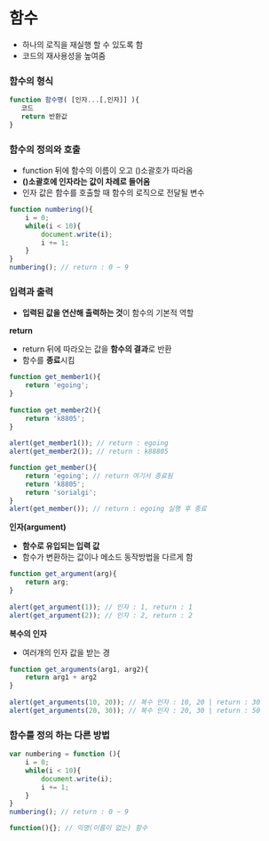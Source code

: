 # 함수

* 하나의 로직을 재실행 할 수 있도록 함
* 코드의 재사용성을 높여줌

### 함수의 형식

```javascript
function 함수명( [인자...[,인자]] ){
   코드
   return 반환값
}
```

### 함수의 정의와 호출

* function 뒤에 함수의 이름이 오고 \(\)소괄호가 따라옴 
* **\(\)소괄호에 인자라는 값이 차례로 들어옴** 
* 인자 값은 함수를 호출할 때 함수의 로직으로 전달될 변수

```javascript
function numbering(){
    i = 0;
    while(i < 10){
        document.write(i);
        i += 1;
    }   
}
numbering(); // return : 0 ~ 9
```

### 입력과 출력

* **입력된 값을 연산해 출력하는 것**이 함수의 기본적 역할

**return**

* return 뒤에 따라오는 값을 **함수의 결과**로 반환
* 함수를 **종료**시킴

```javascript
function get_member1(){
    return 'egoing';
}
 
function get_member2(){
    return 'k8805';
}
 
alert(get_member1()); // return : egoing
alert(get_member2()); // return : k88805

function get_member(){
    return 'egoing'; // return 여기서 종료됨
    return 'k8805';
    return 'sorialgi';
}
alert(get_member()); // return : egoing 실행 후 종료
```

**인자\(argument\)**

* **함수로 유입되는 입력 값**
* 함수가 변환하는 값이나 메소드 동작방법을 다르게 함

```javascript
function get_argument(arg){
    return arg;
}
 
alert(get_argument(1)); // 인자 : 1, return : 1 
alert(get_argument(2)); // 인자 : 2, return : 2
```

 **복수의 인자**

*  여러개의 인자 값을 받는 경

```javascript
function get_arguments(arg1, arg2){
    return arg1 + arg2
}
 
alert(get_arguments(10, 20)); // 복수 인자 : 10, 20 | return : 30 
alert(get_arguments(20, 30)); // 복수 인자 : 20, 30 | return : 50 
```

### 함수를 정의 하는 다른 방법

```javascript
var numbering = function (){
    i = 0;
    while(i < 10){
        document.write(i);
        i += 1;
    }   
}
numbering(); // return : 0 ~ 9

function(){}; // 익명(이름이 없는) 함수
```

